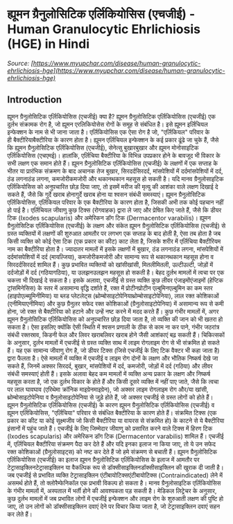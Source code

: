 # ह्यूमन ग्रैनुलोसिटिक एर्लिकियोसिस (एचजीई) - Human Granulocytic Ehrlichiosis (HGE) in Hindi
_Source: [https://www.myupchar.com/disease/human-granulocytic-ehrlichiosis-hge](https://www.myupchar.com/disease/human-granulocytic-ehrlichiosis-hge)_

## Introduction
ह्यूमन ग्रैनुलोसिटिक एर्लिकियोसिस (एचजीई) क्या है?
ह्यूमन ग्रैनुलोसिटिक एर्लिकियोसिस (एचजीई) एक दुर्लभ संक्रामक रोग है, जो ह्यूमन एरलिकियोसेस रोगों के समूह से संबंधित है। इसे ह्यूमन इर्लिचियल इन्फेक्शन के नाम से भी जाना जाता है। एर्लिकियोसिस एक ऐसा रोग है जो, "एर्लिकियल" परिवार के ही बैक्टीरियाबैक्टीरिया के कारण होता है। ह्यूमन एर्लिचियल इन्फेक्शन के कई प्रकार ढूंढे जा चुके हैं, जैसे कि ह्यूमन ग्रैनुलोसिटिक एर्लिकियोसिस (एचजीई), सेनेत्सु बुखारबुखार और ह्यूमन मोनोसाइटिक एर्लिकियोसिस (एचएमई)। हालांकि, एर्लिचिया बैक्टीरिया के विभिन्न उपप्रकार होने के बावजूद भी विकार के सभी लक्षण एक समान होते हैं।
ह्यूमन ग्रैनुलोसिटिक एर्लिकियोसिस (एचजीई) के लक्षणों में एक सप्ताह के भीतर या प्रारंभिक संक्रमण के बाद अचानक तेज बुखार, सिरदर्दसिरदर्द, मांसपेशियों में दर्दमांसपेशियों में दर्द, ठंड लगनाठंड लगना, कमजोरीकमजोरी और थकानथकान महसूस हो सकती है। यदि मानव ग्रैनुलोसाइटिक एर्लिकियोसिस को अनुपचारित छोड़ दिया जाए, तो इसमें मरीज की मृत्यु की आशंका वाले लक्षण दिखाई दे सकते हैं, जैसे कि गुर्दे खराब होनागुर्दे खराब होना या श्वसन संबंधी समस्याएं। ह्यूमन ग्रैनुलोसिटिक एर्लिकियोसिस, एर्लिकियल परिवार के एक बैक्टीरिया के कारण होता है, जिसकी अभी तक कोई पहचान नहीं हो पाई है। एर्लिचियल जीवाणु कुछ टिक्स (रोगवाहक) द्वारा ले जाए और प्रेषित किए जाते हैं, जैसे कि डीयर टिक (Ixodes scapularis) और अमेरिकन डॉग टिक (Dermacentor varabilis)।
ह्यूमन ग्रैनुलोसिटिक एर्लिकियोसिस (एचजीई) के लक्षण और संकेत
ह्यूमन ग्रैनुलोसिटिक एर्लिकियोसिस (एचजीई) से ग्रस्त व्यक्तियों में लक्षणों की शुरुआत आमतौर पर लगभग एक सप्ताह के बाद होती है, ऐसा तब होता है जब किसी व्यक्ति को कोई ऐसा टिक (एक प्रकार का कीट) काट लेता है, जिसके शरीर में एर्लिचिया बैक्टीरियम नाम का बैक्टीरिया होता है। ज्यादातर मामलों में इसके लक्षणों में बुखार, ठंड लगनाठंड लगना, मांसपेशियों में दर्दमांसपेशियों में दर्द (मायल्जिया), कमजोरीकमजोरी और सामान्य रूप से थकानथकान महसूस होना व सिरदर्दसिरदर्द शामिल हैं। कुछ प्रभावित व्यक्तियों को खांसीखांसी, मितलीमितली, उल्टीउल्टी, जोड़ों में दर्दजोड़ों में दर्द (गठियागठिया), या उलझनउलझन महसूस हो सकती है। बेहद दुर्लभ मामलों में त्वचा पर एक चकत्ता भी दिखाई दे सकता है।
इसके अलावा, एचजीई से ग्रस्त व्यक्ति कुछ लीवर एंजाइमोंएंजाइमों (हेप्टिक ट्रांसमिनेसिस) के स्तर में असामान्य वृद्धि दर्शाते हैं, रक्त में प्रोटीनप्रोटीन एल्बुमिनएल्बुमिन का कम स्तर (हाइपोएल्ब्यूमिनीमिया) या ब्लड प्लेटलेट्स (थ्रोम्बोसाइटोपेनियाथ्रोम्बोसाइटोपेनिया), लाल रक्त कोशिकाओं (एनीमियाएनीमिया) और कुछ ग्रैनुलर सफेद रक्त कोशिकाओं (ग्रैनुलोसाइटोपेनिया) में असामान्य रूप से कमी होना, जो रक्त से बैक्टीरिया को हटाने और उन्हें नष्ट करने में मदद करते हैं।
कुछ गंभीर मामलों में, अगर ह्यूमन ग्रैनुलोसिटिक एर्लिकियोसिस को अनुपचारित छोड़ दिया जाता है, तो व्यक्ति की जान को भी खतरा हो सकता है। ऐसा इसलिए क्योंकि ऐसी स्थिति में श्वसन प्रणाली के ठीक से काम ना कर पाने, गंभीर जठरांत्र संबंधी रक्तस्राव, किडनी फेल और लिवर खराबलिवर खराब होने जैसी आशंकाएं बढ़ सकती हैं।
चिकित्सकों के अनुसार, दुर्लभ मामलों में एचजीई से ग्रस्त व्यक्ति साथ में लाइम रोगलाइम रोग से भी संक्रमित हो सकते हैं। यह एक सामान्य जीवाणु रोग है, जो डीयर टिक्स (जिसे एचजीई के लिए टिक वैक्टर भी कहा जाता है) द्वारा फैलता है। ऐसे मामलों में व्यक्ति में एचजीई व लाइम रोग दोनों के लक्षण और भौतिक निष्कर्ष देखे जा सकते हैं, जिनमें अक्सर सिरदर्द, बुखार, मांसपेशियों में दर्द, कमजोरी, जोड़ों में दर्द (गठिया) और लीवर संबंधी समस्याएं होती हैं।
इसके अलावा बेहद कम मामलों में व्यक्ति अन्य प्रकार के लक्षण और निष्कर्ष महसूस करता है, जो एक दुर्लभ विकार के होते हैं और किसी दूसरे व्यक्ति में नहीं पाए जाते, जैसे कि त्वचा पर लाल घावघाव (एरिथेमा क्रॉनिक माइग्रेनमाइग्रेन), जो अक्सर लाइम रोगलाइम रोग और/या खांसी, थ्रोम्बोसाइटोपेनिया व ग्रैनुलोसाइटोपेनिया से जुड़े होते हैं, जो अक्सर एचजीई से ग्रस्त लोगों को होते हैं।
ह्यूमन ग्रैनुलोसिटिक एर्लिकियोसिस (एचजीई) के कारण
ह्यूमन ग्रैनुलोसिटिक एर्लिकियोसिस (एचजीई) व ह्यूमन एर्लिकियोसिस, "एर्लिचिया" परिवार से संबंधित बैक्टीरिया के कारण होते हैं। संक्रमित टिक्स (एक प्रकार का कीट या कोई सूक्ष्मजीव जो किसी बैक्टीरिया या वायरस से संक्रमित हो) के काटने से ये बैक्टीरिया इंसानों में पहुंच जाते हैं। एचजीई के लिए जिम्मेदार जीवाणु को प्रसारित करने वाले टिक्स में हिरण टिक (Ixodes scapularis) और अमेरिकन डॉग टिक (Dermacentor varabilis) शामिल हैं।
एचजीई में, एर्लिचियल बैक्टीरिया संक्रमण पैदा कर देते हैं और यदि इनका इलाज ना किया जाए, तो ये उन सफेद रक्त कोशिकाओं (ग्रैनुलोसाइट्स) को नष्ट कर देते हैं जो हमे संक्रमण से बचाती हैं।
ह्यूमन ग्रैनुलोसिटिक एर्लिकियोसिस (एचजीई) का इलाज
ह्यूमन ग्रैनुलोसिटिक एर्लिकियोसिस के इलाज में आमतौर पर टेट्रासाइक्लिनटेट्रासाइक्लिन या वैकल्पिक रूप से डॉक्सीसाइक्लिनडॉक्सीसाइक्लिन की खुराक दी जाती है। जब एचजीई से प्रभावित व्यक्ति टेट्रासाइक्लिन एंटीबायोटिक्सएंटीबायोटिक्स (Contraindicated) लेने में असमर्थ होते हैं, तो क्लोरैम्फेनिकॉल एक प्रभावी विकल्प हो सकता है। मानव ग्रैनुलोसाइटिक एर्लिकियोसिस के गंभीर मामलों में, अस्पताल में भर्ती होने की आवश्यकता पड़ सकती है।
मेडिकल लिट्रेचर के अनुसार, कुछ दुर्लभ मामलों में जब प्रभावित लोगों में एचजीई इन्फेक्शन और लाइम रोग के शुरुआती लक्षण की पुष्टि हो जाए, तो उन लोगों को डॉक्सीसाइक्लिन दवाएं देने पर विचार किया जाता है, जो टेट्रासाइक्लिन दवाएं सहन कर लेते हैं।

